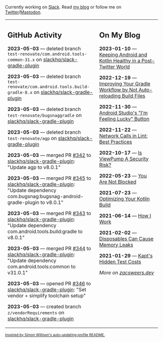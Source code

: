 Currently working on [Slack](https://slack.com/). Read [my blog](https://zacsweers.dev/) or follow me on [Twitter](https://twitter.com/ZacSweers)/[Mastodon](https://hachyderm.io/@ZacSweers).

<table><tr><td valign="top" width="60%">

## GitHub Activity
<!-- githubActivity starts -->
**2023-05-03** — deleted branch `test-renovate/com.android.tools-common-31.x` on [slackhq/slack-gradle-plugin](https://github.com/slackhq/slack-gradle-plugin)

**2023-05-03** — deleted branch `test-renovate/com.android.tools.build-gradle-8.x` on [slackhq/slack-gradle-plugin](https://github.com/slackhq/slack-gradle-plugin)

**2023-05-03** — deleted branch `test-renovate/bugsnaggradle` on [slackhq/slack-gradle-plugin](https://github.com/slackhq/slack-gradle-plugin)

**2023-05-03** — deleted branch `test-renovate/agp` on [slackhq/slack-gradle-plugin](https://github.com/slackhq/slack-gradle-plugin)

**2023-05-03** — merged PR [#342](https://github.com/slackhq/slack-gradle-plugin/pull/342) to [slackhq/slack-gradle-plugin](https://github.com/slackhq/slack-gradle-plugin): "Update agp to v8.0.1"

**2023-05-03** — merged PR [#345](https://github.com/slackhq/slack-gradle-plugin/pull/345) to [slackhq/slack-gradle-plugin](https://github.com/slackhq/slack-gradle-plugin): "Update dependency com.bugsnag:bugsnag-android-gradle-plugin to v8.0.1"

**2023-05-03** — merged PR [#343](https://github.com/slackhq/slack-gradle-plugin/pull/343) to [slackhq/slack-gradle-plugin](https://github.com/slackhq/slack-gradle-plugin): "Update dependency com.android.tools.build:gradle to v8.0.1"

**2023-05-03** — merged PR [#344](https://github.com/slackhq/slack-gradle-plugin/pull/344) to [slackhq/slack-gradle-plugin](https://github.com/slackhq/slack-gradle-plugin): "Update dependency com.android.tools:common to v31.0.1"

**2023-05-03** — opened PR [#346](https://github.com/slackhq/slack-gradle-plugin/pull/346) to [slackhq/slack-gradle-plugin](https://github.com/slackhq/slack-gradle-plugin): "Set vendor + simplify toolchain setup"

**2023-05-03** — created branch `z/vendorRequirements` on [slackhq/slack-gradle-plugin](https://github.com/slackhq/slack-gradle-plugin)
<!-- githubActivity ends -->
</td><td valign="top" width="40%">

## On My Blog
<!-- blog starts -->
**2023-01-10** — [Keeping Android and Kotlin Healthy in a Post-Twitter World](https://www.zacsweers.dev/keeping-android-healthy/)

**2022-12-19** — [Improving Your Gradle Workflow by Not Auto-reloading Build Files](https://www.zacsweers.dev/improving-your-workflow-by-not-auto-reloading-build-files/)

**2022-11-30** — [Android Studio's "I'm Feeling Lucky" Button](https://www.zacsweers.dev/android-studios-im-feeling-lucky-button/)

**2022-11-22** — [Network Calls in Lint: Best Practices](https://www.zacsweers.dev/network-calls-in-lint-best-practices/)

**2022-10-17** — [Is ViewPump A Security Risk?](https://www.zacsweers.dev/is-viewpump-a-security-risk/)

**2022-05-23** — [You Are Not Blocked](https://www.zacsweers.dev/you-are-not-blocked/)

**2021-07-23** — [Optimizing Your Kotlin Build](https://www.zacsweers.dev/optimizing-your-kotlin-build/)

**2021-06-14** — [How I Work](https://www.zacsweers.dev/how-i-work/)

**2021-02-02** — [Disposables Can Cause Memory Leaks](https://www.zacsweers.dev/disposables-can-cause-memory-leaks/)

**2021-01-29** — [Kapt's Hidden Test Costs](https://www.zacsweers.dev/kapts-hidden-test-costs/)
<!-- blog ends -->
_More on [zacsweers.dev](https://zacsweers.dev/)_
</td></tr></table>

<sub><a href="https://simonwillison.net/2020/Jul/10/self-updating-profile-readme/">Inspired by Simon Willison's auto-updating profile README.</a></sub>